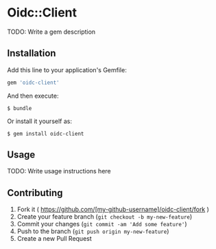 # Oidc::Client

TODO: Write a gem description

## Installation

Add this line to your application's Gemfile:

```ruby
gem 'oidc-client'
```

And then execute:

    $ bundle

Or install it yourself as:

    $ gem install oidc-client

## Usage

TODO: Write usage instructions here

## Contributing

1. Fork it ( https://github.com/[my-github-username]/oidc-client/fork )
2. Create your feature branch (`git checkout -b my-new-feature`)
3. Commit your changes (`git commit -am 'Add some feature'`)
4. Push to the branch (`git push origin my-new-feature`)
5. Create a new Pull Request
